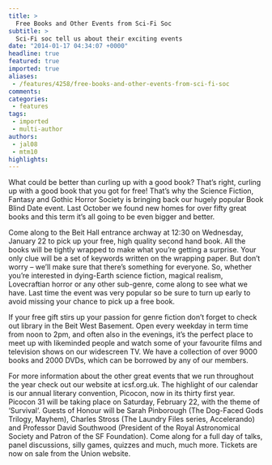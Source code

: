 ```yaml
---
title: >
  Free Books and Other Events from Sci-Fi Soc
subtitle: >
  Sci-Fi soc tell us about their exciting events
date: "2014-01-17 04:34:07 +0000"
headline: true
featured: true
imported: true
aliases:
 - /features/4258/free-books-and-other-events-from-sci-fi-soc
comments:
categories:
 - features
tags:
 - imported
 - multi-author
authors:
 - jal08
 - mtm10
highlights:
---
```


What could be better than curling up with a good book? That’s right, curling up with a good book that you got for free! That’s why the Science Fiction, Fantasy and Gothic Horror Society is bringing back our hugely popular Book Blind Date event. Last October we found new homes for over fifty great books and this term it’s all going to be even bigger and better.

Come along to the Beit Hall entrance archway at 12:30 on Wednesday, January 22 to pick up your free, high quality second hand book. All the books will be tightly wrapped to make what you’re getting a surprise. Your only clue will be a set of keywords written on the wrapping paper. But don’t worry – we’ll make sure that there’s something for everyone. So, whether you’re interested in dying-Earth science fiction, magical realism, Lovecraftian horror or any other sub-genre, come along to see what we have. Last time the event was very popular so be sure to turn up early to avoid missing your chance to pick up a free book.

If your free gift stirs up your passion for genre fiction don’t forget to check out library in the Beit West Basement. Open every weekday in term time from noon to 2pm, and often also in the evenings, it’s the perfect place to meet up with likeminded people and watch some of your favourite films and television shows on our widescreen TV. We have a collection of over 9000 books and 2000 DVDs, which can be borrowed by any of our members.

For more information about the other great events that we run throughout the year check out our website at icsf.org.uk. The highlight of our calendar is our annual literary convention, Picocon, now in its thirty first year. Picocon 31 will be taking place on Saturday, February 22, with the theme of ‘Survival’. Guests of Honour will be Sarah Pinborough (The Dog-Faced Gods Trilogy, Mayhem), Charles Stross (The Laundry Files series, Accelerando) and Professor David Southwood (President of the Royal Astronomical Society and Patron of the SF Foundation). Come along for a full day of talks, panel discussions, silly games, quizzes and much, much more. Tickets are now on sale from the Union website.
